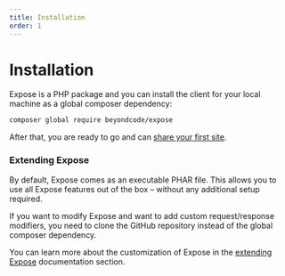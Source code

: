 ```yaml
---
title: Installation
order: 1
---
```


# Installation
 
Expose is a PHP package and you can install the client for your local machine as a global composer dependency:

```bash
composer global require beyondcode/expose
```

After that, you are ready to go and can [share your first site](/docs/expose/getting-started/sharing-your-first-site).

### Extending Expose

By default, Expose comes as an executable PHAR file. This allows you to use all Expose features out of the box – without any additional setup required.

If you want to modify Expose and want to add custom request/response modifiers, you need to clone the GitHub repository instead of the global composer dependency.

You can learn more about the customization of Expose in the [extending Expose](/docs/expose/extending-the-server/subdomain-generator) documentation section.
